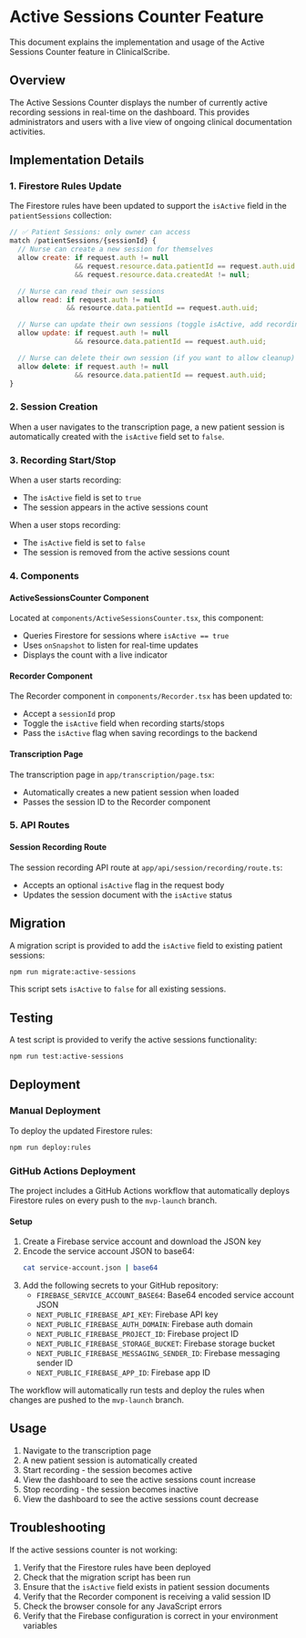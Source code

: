 # Active Sessions Counter Feature

This document explains the implementation and usage of the Active Sessions Counter feature in ClinicalScribe.

## Overview

The Active Sessions Counter displays the number of currently active recording sessions in real-time on the dashboard. This provides administrators and users with a live view of ongoing clinical documentation activities.

## Implementation Details

### 1. Firestore Rules Update

The Firestore rules have been updated to support the `isActive` field in the `patientSessions` collection:

```javascript
// ✅ Patient Sessions: only owner can access
match /patientSessions/{sessionId} {
  // Nurse can create a new session for themselves
  allow create: if request.auth != null
                && request.resource.data.patientId == request.auth.uid
                && request.resource.data.createdAt != null;

  // Nurse can read their own sessions
  allow read: if request.auth != null
              && resource.data.patientId == request.auth.uid;

  // Nurse can update their own sessions (toggle isActive, add recordings, etc.)
  allow update: if request.auth != null
                && resource.data.patientId == request.auth.uid;

  // Nurse can delete their own session (if you want to allow cleanup)
  allow delete: if request.auth != null
                && resource.data.patientId == request.auth.uid;
}
```

### 2. Session Creation

When a user navigates to the transcription page, a new patient session is automatically created with the `isActive` field set to `false`.

### 3. Recording Start/Stop

When a user starts recording:
- The `isActive` field is set to `true`
- The session appears in the active sessions count

When a user stops recording:
- The `isActive` field is set to `false`
- The session is removed from the active sessions count

### 4. Components

#### ActiveSessionsCounter Component

Located at `components/ActiveSessionsCounter.tsx`, this component:
- Queries Firestore for sessions where `isActive == true`
- Uses `onSnapshot` to listen for real-time updates
- Displays the count with a live indicator

#### Recorder Component

The Recorder component in `components/Recorder.tsx` has been updated to:
- Accept a `sessionId` prop
- Toggle the `isActive` field when recording starts/stops
- Pass the `isActive` flag when saving recordings to the backend

#### Transcription Page

The transcription page in `app/transcription/page.tsx`:
- Automatically creates a new patient session when loaded
- Passes the session ID to the Recorder component

### 5. API Routes

#### Session Recording Route

The session recording API route at `app/api/session/recording/route.ts`:
- Accepts an optional `isActive` flag in the request body
- Updates the session document with the `isActive` status

## Migration

A migration script is provided to add the `isActive` field to existing patient sessions:

```bash
npm run migrate:active-sessions
```

This script sets `isActive` to `false` for all existing sessions.

## Testing

A test script is provided to verify the active sessions functionality:

```bash
npm run test:active-sessions
```

## Deployment

### Manual Deployment

To deploy the updated Firestore rules:

```bash
npm run deploy:rules
```

### GitHub Actions Deployment

The project includes a GitHub Actions workflow that automatically deploys Firestore rules on every push to the `mvp-launch` branch.

#### Setup

1. Create a Firebase service account and download the JSON key
2. Encode the service account JSON to base64:
   ```bash
   cat service-account.json | base64
   ```
3. Add the following secrets to your GitHub repository:
   - `FIREBASE_SERVICE_ACCOUNT_BASE64`: Base64 encoded service account JSON
   - `NEXT_PUBLIC_FIREBASE_API_KEY`: Firebase API key
   - `NEXT_PUBLIC_FIREBASE_AUTH_DOMAIN`: Firebase auth domain
   - `NEXT_PUBLIC_FIREBASE_PROJECT_ID`: Firebase project ID
   - `NEXT_PUBLIC_FIREBASE_STORAGE_BUCKET`: Firebase storage bucket
   - `NEXT_PUBLIC_FIREBASE_MESSAGING_SENDER_ID`: Firebase messaging sender ID
   - `NEXT_PUBLIC_FIREBASE_APP_ID`: Firebase app ID

The workflow will automatically run tests and deploy the rules when changes are pushed to the `mvp-launch` branch.

## Usage

1. Navigate to the transcription page
2. A new patient session is automatically created
3. Start recording - the session becomes active
4. View the dashboard to see the active sessions count increase
5. Stop recording - the session becomes inactive
6. View the dashboard to see the active sessions count decrease

## Troubleshooting

If the active sessions counter is not working:

1. Verify that the Firestore rules have been deployed
2. Check that the migration script has been run
3. Ensure that the `isActive` field exists in patient session documents
4. Verify that the Recorder component is receiving a valid session ID
5. Check the browser console for any JavaScript errors
6. Verify that the Firebase configuration is correct in your environment variables